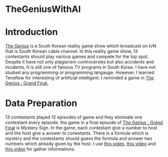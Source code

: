 # TheGeniusWithAI

# Introduction
[The Genius](https://en.wikipedia.org/wiki/The_Genius_(TV_series)) is a South Korean reality game show which broadcast on tvN that is South Korean cable channel. In this reality game show, 13 contestants should play various games and compete for the top spot. Despite it have not only plagiarism controversies but also accidents and incidents, It is still one of famous TV programs in South Korea. I have not studied any programming or programming langauge. However, I learned Tensflow for interesting of artificial intelligent. I reminded a game in [The Genius : Grand Final.](https://en.wikipedia.org/wiki/The_Genius:_Grand_Final)  

# Data Preparation
13 contestants played 12 episodes of game and they eliminate one contestant every episode. the game in a final episode of [The Genius : Grand Final](https://en.wikipedia.org/wiki/The_Genius:_Grand_Final) is Mystery Sign. In the game, each contestant give a number to host and the host give a answer to conestants. There is a formula which is mystery and the contestants should guess the formula and answer two numbers which already given by the host. I use [this video](https://youtu.be/vFnTtf15ZtE), [this video](https://youtu.be/s0kCnFiZPN4) and [this video](https://youtu.be/x329VEJjjdU) for gather informations. 
